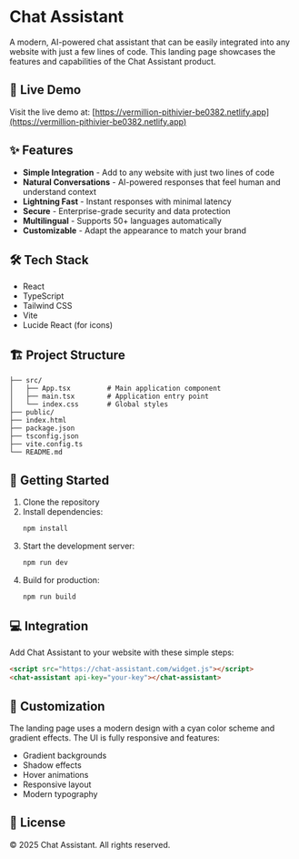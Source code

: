 












































































# Chat Assistant

A modern, AI-powered chat assistant that can be easily integrated into any website with just a few lines of code. This landing page showcases the features and capabilities of the Chat Assistant product.

## 🚀 Live Demo

Visit the live demo at: [https://vermillion-pithivier-be0382.netlify.app](https://vermillion-pithivier-be0382.netlify.app)

## ✨ Features

- **Simple Integration** - Add to any website with just two lines of code
- **Natural Conversations** - AI-powered responses that feel human and understand context
- **Lightning Fast** - Instant responses with minimal latency
- **Secure** - Enterprise-grade security and data protection
- **Multilingual** - Supports 50+ languages automatically
- **Customizable** - Adapt the appearance to match your brand

## 🛠️ Tech Stack

- React
- TypeScript
- Tailwind CSS
- Vite
- Lucide React (for icons)

## 🏗️ Project Structure

```
├── src/
│   ├── App.tsx         # Main application component
│   ├── main.tsx        # Application entry point
│   └── index.css       # Global styles
├── public/
├── index.html
├── package.json
├── tsconfig.json
├── vite.config.ts
└── README.md
```

## 🚀 Getting Started

1. Clone the repository
2. Install dependencies:
   ```bash
   npm install
   ```
3. Start the development server:
   ```bash
   npm run dev
   ```
4. Build for production:
   ```bash
   npm run build
   ```

## 💻 Integration

Add Chat Assistant to your website with these simple steps:

```html
<script src="https://chat-assistant.com/widget.js"></script>
<chat-assistant api-key="your-key"></chat-assistant>
```

## 🎨 Customization

The landing page uses a modern design with a cyan color scheme and gradient effects. The UI is fully responsive and features:

- Gradient backgrounds
- Shadow effects
- Hover animations
- Responsive layout
- Modern typography

## 📄 License

© 2025 Chat Assistant. All rights reserved.